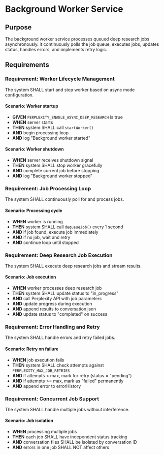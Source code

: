 # Background Worker Service

## Purpose

The background worker service processes queued deep research jobs asynchronously. It continuously polls the job queue, executes jobs, updates status, handles errors, and implements retry logic.

## Requirements

### Requirement: Worker Lifecycle Management

The system SHALL start and stop worker based on async mode configuration.

#### Scenario: Worker startup
- **GIVEN** `PERPLEXITY_ENABLE_ASYNC_DEEP_RESEARCH` is true
- **WHEN** server starts
- **THEN** system SHALL call `startWorker()`
- **AND** begin processing loop
- **AND** log "Background worker started"

#### Scenario: Worker shutdown
- **WHEN** server receives shutdown signal
- **THEN** system SHALL stop worker gracefully
- **AND** complete current job before stopping
- **AND** log "Background worker stopped"

### Requirement: Job Processing Loop

The system SHALL continuously poll for and process jobs.

#### Scenario: Processing cycle
- **WHEN** worker is running
- **THEN** system SHALL call `dequeueJob()` every 1 second
- **AND** if job found, execute job immediately
- **AND** if no job, wait and retry
- **AND** continue loop until stopped

### Requirement: Deep Research Job Execution

The system SHALL execute deep research jobs and stream results.

#### Scenario: Job execution
- **WHEN** worker processes deep research job
- **THEN** system SHALL update status to "in_progress"
- **AND** call Perplexity API with job parameters
- **AND** update progress during execution
- **AND** append results to conversation.json
- **AND** update status to "completed" on success

### Requirement: Error Handling and Retry

The system SHALL handle errors and retry failed jobs.

#### Scenario: Retry on failure
- **WHEN** job execution fails
- **THEN** system SHALL check attempts against `PERPLEXITY_MAX_JOB_RETRIES`
- **AND** if attempts < max, mark for retry (status = "pending")
- **AND** if attempts >= max, mark as "failed" permanently
- **AND** append error to errorHistory

### Requirement: Concurrent Job Support

The system SHALL handle multiple jobs without interference.

#### Scenario: Job isolation
- **WHEN** processing multiple jobs
- **THEN** each job SHALL have independent status tracking
- **AND** conversation files SHALL be isolated by conversation ID
- **AND** errors in one job SHALL NOT affect others

